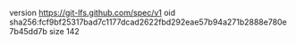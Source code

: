 version https://git-lfs.github.com/spec/v1
oid sha256:fcf9bf25317bad7c1177dcad2622fbd292eae57b94a271b2888e780e7b45dd7b
size 142

